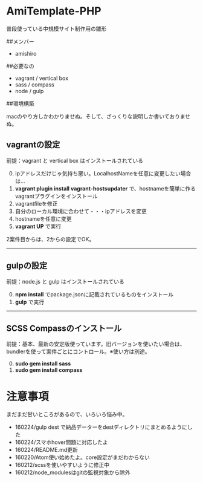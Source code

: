 # AmiTemplate-PHP

普段使っている中規模サイト制作用の雛形

##メンバー

- amishiro


##必要なの

- vagrant / vertical box
- sass / compass
- node / gulp


##環境構築

macのやり方しかわかりませぬ。そして、ざっくりな説明しか書いておりませぬ。

## vagrantの設定

前提：vagrant と vertical box はインストールされている

0. ipアドレスだけじゃ気持ち悪い。LocalhostNameを任意に変更したい場合は…
  0. **vagrant plugin install vagrant-hostsupdater** で、hostnameを簡単に作るvagrantプラグインをインストール
0. vagrantfileを修正
  0. 自分のローカル環境に合わせて・・・ipアドレスを変更
  0. hostnameを任意に変更
0. **vagrant UP** で実行

2案件目からは、2からの設定でOK。

----

## gulpの設定

前提：node.js と gulp はインストールされている

0. **npm install** でpackage.jsonに記載されているものをインストール
0. **gulp** で実行

----

## SCSS Compassのインストール

前提：基本、最新の安定版使っています。旧バージョンを使いたい場合は、bundlerを使って案件ごとにコントロール。※使い方は別途。

0. **sudo gem install sass**
0. **sudo gem install compass**


# 注意事項

まだまだ甘いところがあるので、いろいろ悩み中。

- 160224/gulp dest で納品データーをdestディレクトリにまとめるようにした
- 160224/スマホhover問題に対応したよ
- 160224/README.md更新
- 160220/Atom使い始めたよ。core設定がまだわからない
- 160212/scssを使いやすいように修正中
- 160212/node_modulesはgitの監視対象から除外
